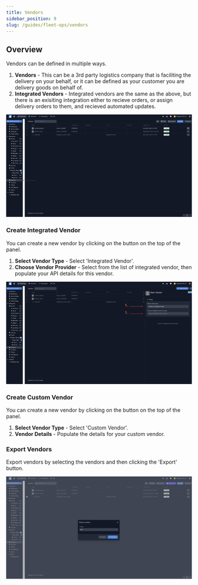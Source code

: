 ```yaml
---
title: Vendors
sidebar_position: 9
slug: /guides/fleet-ops/vendors 
---
```


## Overview

Vendors can be defined in multiple ways. 

1. **Vendors** - This can be a 3rd party logistics company that is faciliting the delivery on your behalf, or it can be defined as your customer you are delivery goods on behalf of. 
2. **Integrated Vendors** - Integrated vendors are the same as the above, but there is an exisiting integration either to recieve orders, or assign delivery orders to them, and recieved automated updates. 

![Alt text](image-36.png)

### Create Integrated Vendor ###

You can create a new vendor by clicking on the button on the top of the panel.

1. **Select Vendor Type** - Select 'Integrated Vendor'.
2. **Choose Vendor Provider** - Select from the list of integrated vendor, then populate your API details for this vendor. 

![Alt text](image-37.png)

### Create Custom Vendor ###

You can create a new vendor by clicking on the button on the top of the panel.

1. **Select Vendor Type** - Select 'Custom Vendor'.
2. **Vendor Details** - Populate the details for your custom vendor. 


### Export Vendors ###

Export vendors by selecting the vendors and then clicking the 'Export' button. 

![Alt text](image-38.png)